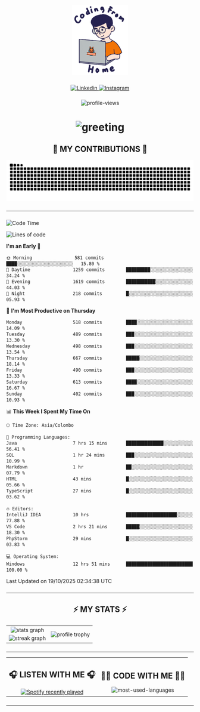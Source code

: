 <div align="center">
    <img width="150" src="./assets/top.gif" alt="top-image"/>
</div>

###    

<div align="center">
    <a href="https://www.linkedin.com/in/nureka-rodrigo/" target="_blank">
        <img src="https://user-images.githubusercontent.com/74038190/235294012-0a55e343-37ad-4b0f-924f-c8431d9d2483.gif" width="50px" alt="Linkedin"/>
    </a>
    <a href="https://www.instagram.com/nureka_rodrigo/" target="_blank">
        <img src="https://user-images.githubusercontent.com/74038190/235294013-a33e5c43-a01c-43f6-b44d-a406d8b4ab75.gif" width="50px"  alt="Instagram"/>
    </a>
</div>

###    

<div align="center">
    <img src="https://komarev.com/ghpvc/?username=nureka-rodrigo&color=blue" alt="profile-views"/>
</div> 

###    

<h1 align="center">
    <img src="https://readme-typing-svg.herokuapp.com/?font=Righteous&size=35&center=true&vCenter=true&width=500&height=70&duration=4000&lines=Hi+There!+👋;+I'm+Nureka+Rodrigo!;" alt="greeting"/>
</h1> 

###

<h2 align="center">🐍 MY CONTRIBUTIONS 🐍</h2>

<div align="center">
    <img alt="snake eating my contributions" src="https://raw.githubusercontent.com/nureka-rodrigo/nureka-rodrigo/output/github-contribution-grid-snake.svg"/>
</div> 

###

<hr/>

###

<!--START_SECTION:waka-->
![Code Time](http://img.shields.io/badge/Code%20Time-1%2C766%20hrs%2044%20mins-blue)

![Lines of code](https://img.shields.io/badge/From%20Hello%20World%20I%27ve%20Written-837.4%20thousand%20lines%20of%20code-blue)

**I'm an Early 🐤** 

```text
🌞 Morning                581 commits         ████░░░░░░░░░░░░░░░░░░░░░   15.80 % 
🌆 Daytime                1259 commits        █████████░░░░░░░░░░░░░░░░   34.24 % 
🌃 Evening                1619 commits        ███████████░░░░░░░░░░░░░░   44.03 % 
🌙 Night                  218 commits         █░░░░░░░░░░░░░░░░░░░░░░░░   05.93 % 
```
📅 **I'm Most Productive on Thursday** 

```text
Monday                   518 commits         ████░░░░░░░░░░░░░░░░░░░░░   14.09 % 
Tuesday                  489 commits         ███░░░░░░░░░░░░░░░░░░░░░░   13.30 % 
Wednesday                498 commits         ███░░░░░░░░░░░░░░░░░░░░░░   13.54 % 
Thursday                 667 commits         █████░░░░░░░░░░░░░░░░░░░░   18.14 % 
Friday                   490 commits         ███░░░░░░░░░░░░░░░░░░░░░░   13.33 % 
Saturday                 613 commits         ████░░░░░░░░░░░░░░░░░░░░░   16.67 % 
Sunday                   402 commits         ███░░░░░░░░░░░░░░░░░░░░░░   10.93 % 
```


📊 **This Week I Spent My Time On** 

```text
🕑︎ Time Zone: Asia/Colombo

💬 Programming Languages: 
Java                     7 hrs 15 mins       ██████████████░░░░░░░░░░░   56.41 % 
SQL                      1 hr 24 mins        ███░░░░░░░░░░░░░░░░░░░░░░   10.99 % 
Markdown                 1 hr                ██░░░░░░░░░░░░░░░░░░░░░░░   07.79 % 
HTML                     43 mins             █░░░░░░░░░░░░░░░░░░░░░░░░   05.66 % 
TypeScript               27 mins             █░░░░░░░░░░░░░░░░░░░░░░░░   03.62 % 

🔥 Editors: 
IntelliJ IDEA            10 hrs              ███████████████████░░░░░░   77.88 % 
VS Code                  2 hrs 21 mins       █████░░░░░░░░░░░░░░░░░░░░   18.30 % 
PhpStorm                 29 mins             █░░░░░░░░░░░░░░░░░░░░░░░░   03.83 % 

💻 Operating System: 
Windows                  12 hrs 51 mins      █████████████████████████   100.00 % 
```


 Last Updated on 19/10/2025 02:34:38 UTC
<!--END_SECTION:waka-->

###

<hr/>

###

<h2 align="center">⚡ MY STATS ⚡</h2>

###    

<div align="center">
    <table>
        <tr>
            <td align="center">
                <img src="https://github-readme-stats.vercel.app/api?username=nureka-rodrigo&show_icons=true&count_private=true&theme=dark" alt="stats graph"/>
            </td>
            <td rowspan="2" align="center">
                <img align="center" src="https://github-profile-trophy.vercel.app/?username=nureka-rodrigo&theme=darkhub&no-bg=true&margin-w=5&margin-h=5&column=3" alt="profile trophy" />
            </td>
        </tr>
        <tr>
            <td align="center">
                <img src="https://streak-stats.demolab.com?user=nureka-rodrigo&theme=dark" alt="streak graph"/>
            </td>
        </tr>
    </table>
</div> 

###

<hr/>

<div align="center">
    <table>
        <tr>
            <td align="center">
                <h2>🎧 LISTEN WITH ME 🎧</h2>
                <a href="https://open.spotify.com/user/zjqfkmbawszam1irs05fwxsls">
                    <img src="https://spotify-recently-played-readme.vercel.app/api?user=zjqfkmbawszam1irs05fwxsls&count=5&unique=true" alt="Spotify recently played"  />
                </a>
            </td>
            <td align="center">
                <h2>👨‍💻 CODE WITH ME 👨‍💻</h2>
                <img src="https://github-readme-stats.vercel.app/api/wakatime?username=@nureka99&theme=dark&compact=True&langs_count=10" alt="most-used-languages"/>
            </td>
        </tr>
    </table>
</div> 

###

<hr/>

